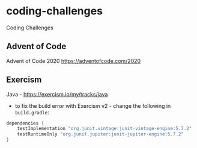 # coding-challenges
 Coding Challenges

## Advent of Code
Advent of Code 2020 https://adventofcode.com/2020

## Exercism
Java - https://exercism.io/my/tracks/java
- to fix the build error with Exercism v2 - change the following in `build.gradle`:
```java
dependencies {
	testImplementation "org.junit.vintage:junit-vintage-engine:5.7.2"
	testRuntimeOnly "org.junit.jupiter:junit-jupiter-engine:5.7.2"
}
```